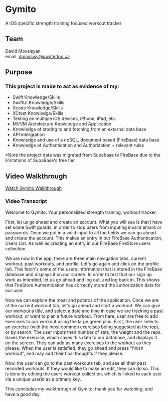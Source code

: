 # Gymito

A iOS specific strength training focused workout tracker

## Team

David Movsisyan\
email: dmovsisy@uwaterloo.ca
[](https://www.linkedin.com/in/davidmovsisyan-uw/)

## Purpose

### This project is made to act as evidence of my:
- Swift Knowledge/Skills
- SwiftUI Knowledge/Skills
- Xcode Knowledge/Skills
- XCtest Knowledge/Skills
- Testing on multiple iOS devices, iPhone, iPad, etc.
- MVVM Architecture Knowledge and Application
- Knowledge of storing to and fetching from an external data base
- API intergration
- Knowledge and use of a noSQL, document based (FireBase) data base
- Knowledge of Authentication and Authorization + relevant rules


*Note the project data was migrated from Supabase to FireBase due to the limitations of SupaBase's free tier

## Video Walkthrough

[Watch Gymito Walkthrough](https://youtu.be/w1G8MGsiiwI)

### Video Transcript

Welcome to Gymito: Your personalized strength training, workout tracker. 

First, let us go ahead and create an account.
What you will see is that I have set some Swift guards, in order to stop users from inputing invalid emails or passwords.
Once we put in a valid input to all the fields we can go ahead and create the account.
This makes an entry in our FireBase Authentication, Users List. As well as creating an entry in our FireBase FireStore users collection.

We are now in the app, there are three main navigation tabs, current workout, past workouts, and profile.
Let's go again and click on the profile tab.
This fetch's some of the users information that is stored in the FireBase database and displays it on our screen.
In order to test that our sign up work as intended, let us go ahead and log out, and log back in.
This shows that FireStore Authentication has correctly stored the authorization data for our user.

Now we can explore the meat and potatos of the application.
Once we are at the current workout tab, let's go ahead and start a workout.
We can give our workout a title, and select a date and time in case we are tracking a past workout, or want to plan a future workout.
From here, user are free to add exercises to our workout using the large green plus.
First, the user selects an exercise (with the most common exercises being suggested at the top), or by search.
The user inputs their number of sets, the weight and the reps.
Saves the exercise, which saves this data to our database, and displays it on the screen.
They can add as many exercises to the workout as they please.
When the user is satisfied, they go ahead and press "finish workout", and may add their final thoughts if they please.

Now, the user can go to the past workouts tab, and see all their past recorded workouts.
If they would like to make an edit, they can do so.
This is done by editing the users workout collection, which is linked to each user via a unique userId as a primary key.

This concludes my walkthrough of Gymito, thank you for watching, and have a good day.







